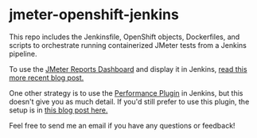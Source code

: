 # jmeter-openshift-jenkins

This repo includes the Jenkinsfile, OpenShift objects, Dockerfiles, and scripts to orchestrate running containerized JMeter tests from a Jenkins pipeline.

To use the [JMeter Reports Dashboard](https://jmeter.apache.org/usermanual/generating-dashboard.html) and display it in Jenkins, [read this more recent blog post.](https://eleanordare.com/blog/2018/5/3/using-a-jenkins-pipeline-to-run-jmeter-tests-in-openshift-bkba6)

One other strategy is to use the [Performance Plugin](https://wiki.jenkins.io/display/JENKINS/Performance+Plugin) in Jenkins, but this doesn't give you as much detail. If you'd still prefer to use this plugin, the setup is in [this blog post here.](https://eleanordare.com/blog/2017/6/14/using-a-jenkins-pipeline-to-run-jmeter-tests-in-openshift)

Feel free to send me an email if you have any questions or feedback!
